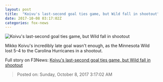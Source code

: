```yaml
---
layout: post
title:  "Koivu's last-second goal ties game, but Wild fall in shootout"
date: 2017-10-08 03:17:02Z
categories: fox-news
---
```


![Koivu's last-second goal ties game, but Wild fall in shootout](http://www.foxnews.com/content/dam/fox-news/logo/og-fn-foxnews.jpg)

Mikko Koivu's incredibly late goal wasn't enough, as the Minnesota Wild lost 5-4 to the Carolina Hurricanes in a shootout.


Full story on F3News: [Koivu's last-second goal ties game, but Wild fall in shootout](http://www.f3nws.com/n/RhMGPD)

> Posted on: Sunday, October 8, 2017 3:17:02 AM
